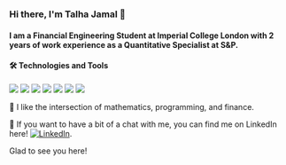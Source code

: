 ### Hi there, I'm Talha Jamal 👋

#### I am a Financial Engineering Student at Imperial College London with 2 years of work experience as a Quantitative Specialist at S&P.

#### &#x1f6e0; Technologies and Tools
![](https://img.shields.io/badge/Languages-Python-informational?style=flat&logo=<LOGO_NAME>&logoColor=white&color=2bbc8a)
![](https://img.shields.io/badge/Languages-C++-informational?style=flat&logo=<LOGO_NAME>&logoColor=white&color=2bbc8a)
![](https://img.shields.io/badge/Languages-R-informational?style=flat&logo=<LOGO_NAME>&logoColor=white&color=2bbc8a)
![](https://img.shields.io/badge/Scripting-Batch-informational?style=flat&logo=<LOGO_NAME>&logoColor=white&color=2bbc8a)
![](https://img.shields.io/badge/Tools-MySQL-informational?style=flat&logo=<LOGO_NAME>&logoColor=white&color=2bbc8a)
![](https://img.shields.io/badge/Tools-SQLServer-informational?style=flat&logo=<LOGO_NAME>&logoColor=white&color=2bbc8a)
![](https://img.shields.io/badge/Tools-KDB/q+-informational?style=flat&logo=<LOGO_NAME>&logoColor=white&color=2bbc8a)

<!-- Actual text -->

🌱 I like the intersection of mathematics, programming, and finance. 

💬 If you want to have a bit of a chat with me, you can find me on LinkedIn here! [![LinkedIn][2.2]][2].

<!-- Icons -->
[2.2]: https://raw.githubusercontent.com/MartinHeinz/MartinHeinz/master/linkedin-3-16.png (LinkedIn icon without padding)

<!-- Links to your social media accounts -->

[2]: https://www.linkedin.com/in/talhajamal11/

Glad to see you here!

<!--

![Talha Jamal's GitHub stats](https://github-readme-stats.vercel.app/api?username=talhajamal11&show_icons=true&theme=radical)

![Top Langs](https://github-readme-stats.vercel.app/api/top-langs/?username=talhajamal11&theme=radical)

![visitors](https://visitor-badge.glitch.me/badge?page_id=${talhajamal11}.${talhajamal11})

**talhajamal11/talhajamal11** is a ✨ _special_ ✨ repository because its `README.md` (this file) appears on your GitHub profile.

Here are some ideas to get you started:

- 🔭 I’m currently working on ...
- 🌱 I’m currently learning ...
- 👯 I’m looking to collaborate on ...
- 🤔 I’m looking for help with ...
- 💬 Ask me about ...
- 📫 How to reach me: ...
- 😄 Pronouns: ...
- ⚡ Fun fact: ...
- 
-->
